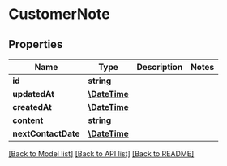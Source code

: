 # CustomerNote

## Properties
Name | Type | Description | Notes
------------ | ------------- | ------------- | -------------
**id** | **string** |  | 
**updatedAt** | [**\DateTime**](\DateTime.md) |  | 
**createdAt** | [**\DateTime**](\DateTime.md) |  | 
**content** | **string** |  | 
**nextContactDate** | [**\DateTime**](\DateTime.md) |  | 

[[Back to Model list]](../README.md#documentation-for-models) [[Back to API list]](../README.md#documentation-for-api-endpoints) [[Back to README]](../README.md)


